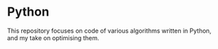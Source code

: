 # Python
This repository focuses on code of various algorithms written in Python, and my take on optimising them.
